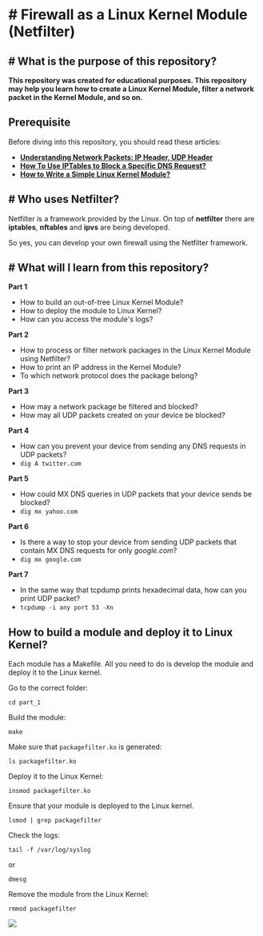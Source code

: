 



# # Firewall as a Linux Kernel Module (Netfilter)

## # What is the purpose of this repository?

**This repository was created for educational purposes. This repository may help you learn how to create a Linux Kernel Module, filter a network packet in the Kernel Module, and so on.**

## Prerequisite

Before diving into this repository, you should read these articles:

 - [**Understanding Network Packets: IP Header, UDP Header**](https://adil.medium.com/understanding-network-packets-ip-header-udp-header-a672398553d0)
 - [**How To Use IPTables to Block a Specific DNS Request?**](https://adil.medium.com/how-to-use-iptables-to-block-a-specific-dns-request-2dfb5ca7340b)
 - [**How to Write a Simple Linux Kernel Module?**](https://adil.medium.com/how-to-write-a-simple-linux-kernel-module-bc3f981093b4)

## # Who uses Netfilter?

Netfilter is a framework provided by the Linux. On top of **netfilter** there are **iptables**, **nftables** and **ipvs** are being developed.

So yes, you can develop your own firewall using the Netfilter framework.

## # What will I learn from this repository?

**Part 1**

 - How to build an out-of-tree Linux Kernel Module?
 - How to deploy the module to Linux Kernel?
 - How can you access the module's logs?

**Part 2**

 - How to process or filter network packages in the Linux Kernel Module using Netfilter?
 - How to print an IP address in the Kernel Module?
 - To which network protocol does the package belong?

**Part 3**

 - How may a network package be filtered and blocked?
 - How may all UDP packets created on your device be blocked?

**Part 4**

 - How can you prevent your device from sending any DNS requests in UDP packets?
 - `dig A twitter.com`

**Part 5**

- How could MX DNS queries in UDP packets that your device sends be blocked?
- `dig mx yahoo.com`

**Part 6**

- Is there a way to stop your device from sending UDP packets that contain MX DNS requests for only *google.com*?
- `dig mx google.com`

**Part 7**

- In the same way that tcpdump prints hexadecimal data, how can you print UDP packet?
- `tcpdump -i any port 53 -Xn`

## How to build a module and deploy it to Linux Kernel?

Each module has a Makefile. All you need to do is develop the module and deploy it to the Linux kernel.

Go to the correct folder:

`cd part_1`

Build the module:

`make`

Make sure that `packagefilter.ko` is generated:

`ls packagefilter.ko`

Deploy it to the Linux Kernel:

`insmod packagefilter.ko`

Ensure that your module is deployed to the Linux kernel.

`lsmod | grep packagefilter`

Check the logs:

`tail -f /var/log/syslog`

or

`dmesg`

Remove the module from the Linux Kernel:

`rmmod packagefilter`

<a href="https://asciinema.org/a/647411" target="_blank"><img src="https://asciinema.org/a/647411.svg" /></a>

